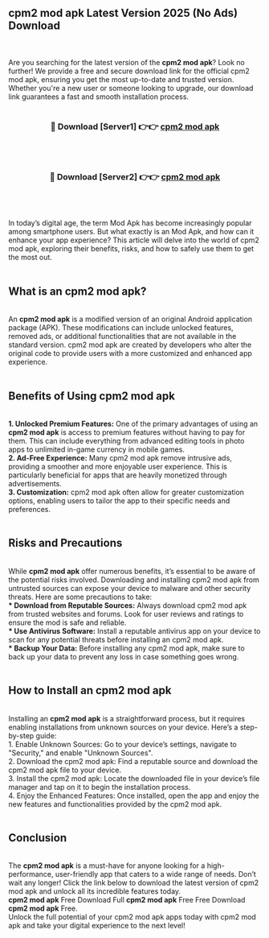 ## cpm2 mod apk Latest Version 2025 (No Ads) Download
<br><br>
Are you searching for the latest version of the <strong>cpm2 mod apk</strong>? Look no further! We provide a free and secure download link for the official cpm2 mod apk, ensuring you get the most up-to-date and trusted version. Whether you're a new user or someone looking to upgrade, our download link guarantees a fast and smooth installation process.
<br>
<br>
<div align="center">
<h3>🔴 Download [Server1] 👉👉 <a href="https://modyolo.store/cpm2_mod_apk">cpm2 mod apk</a></h3><br>
<br>
<h3>🔴 Download [Server2] 👉👉 <a href="https://modyolo.store/cpm2_mod_apk">cpm2 mod apk</a></h3><br>
</div>
<br>
<br>
In today’s digital age, the term Mod Apk has become increasingly popular among smartphone users. But what exactly is an Mod Apk, and how can it enhance your app experience? This article will delve into the world of cpm2 mod apk, exploring their benefits, risks, and how to safely use them to get the most out.
<br>
<br>
<h2>What is an cpm2 mod apk?</h2>
<br>
An <strong>cpm2 mod apk</strong> is a modified version of an original Android application package (APK). These modifications can include unlocked features, removed ads, or additional functionalities that are not available in the standard version. cpm2 mod apk are created by developers who alter the original code to provide users with a more customized and enhanced app experience.
<br>
<br>
<h2>Benefits of Using cpm2 mod apk</h2>
<br>
<strong> 1. Unlocked Premium Features:</strong> One of the primary advantages of using an <strong>cpm2 mod apk</strong> is access to premium features without having to pay for them. This can include everything from advanced editing tools in photo apps to unlimited in-game currency in mobile games.
<br>
<strong> 2. Ad-Free Experience:</strong> Many cpm2 mod apk remove intrusive ads, providing a smoother and more enjoyable user experience. This is particularly beneficial for apps that are heavily monetized through advertisements.
<br>
<strong> 3. Customization:</strong> cpm2 mod apk often allow for greater customization options, enabling users to tailor the app to their specific needs and preferences.
<br>
<br>
<h2>Risks and Precautions</h2>
<br>
While <strong>cpm2 mod apk</strong> offer numerous benefits, it’s essential to be aware of the potential risks involved. Downloading and installing cpm2 mod apk from untrusted sources can expose your device to malware and other security threats. Here are some precautions to take:
<br>
<strong> * Download from Reputable Sources:</strong> Always download cpm2 mod apk from trusted websites and forums. Look for user reviews and ratings to ensure the mod is safe and reliable.
<br>
<strong> * Use Antivirus Software:</strong> Install a reputable antivirus app on your device to scan for any potential threats before installing an cpm2 mod apk.
<br>
<strong> * Backup Your Data:</strong> Before installing any cpm2 mod apk, make sure to back up your data to prevent any loss in case something goes wrong.
<br>
<br>
<h2>How to Install an cpm2 mod apk</h2>
<br>
Installing an <strong>cpm2 mod apk</strong> is a straightforward process, but it requires enabling installations from unknown sources on your device. Here’s a step-by-step guide:
<br>
 1. Enable Unknown Sources: Go to your device’s settings, navigate to "Security," and enable "Unknown Sources".
<br>
 2. Download the cpm2 mod apk: Find a reputable source and download the cpm2 mod apk file to your device.
<br>
 3. Install the cpm2 mod apk: Locate the downloaded file in your device’s file manager and tap on it to begin the installation process.
<br>
 4. Enjoy the Enhanced Features: Once installed, open the app and enjoy the new features and functionalities provided by the cpm2 mod apk.
<br>
<br>
<h2><strong>Conclusion</strong></h2>
<br>
The <strong>cpm2 mod apk</strong> is a must-have for anyone looking for a high-performance, user-friendly app that caters to a wide range of needs. Don’t wait any longer! Click the link below to download the latest version of cpm2 mod apk and unlock all its incredible features today.
<br>
<strong>cpm2 mod apk</strong> Free Download Full <strong>cpm2 mod apk</strong> Free Free Download <strong>cpm2 mod apk</strong> Free.
<br>
Unlock the full potential of your cpm2 mod apk apps today with cpm2 mod apk and take your digital experience to the next level!


